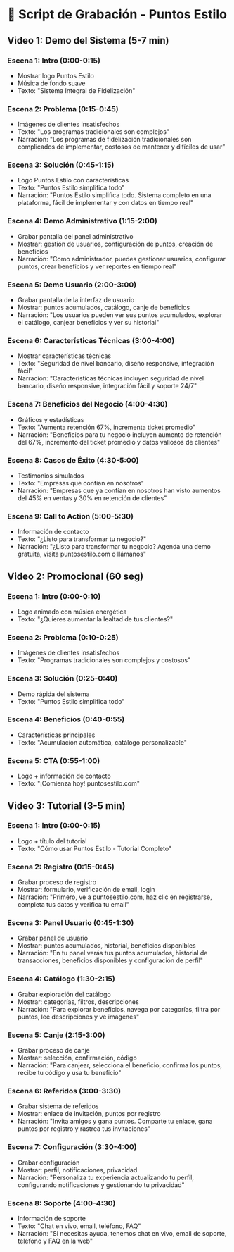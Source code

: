 # 🎥 Script de Grabación - Puntos Estilo

## Video 1: Demo del Sistema (5-7 min)

### Escena 1: Intro (0:00-0:15)
- Mostrar logo Puntos Estilo
- Música de fondo suave
- Texto: "Sistema Integral de Fidelización"

### Escena 2: Problema (0:15-0:45)
- Imágenes de clientes insatisfechos
- Texto: "Los programas tradicionales son complejos"
- Narración: "Los programas de fidelización tradicionales son complicados de implementar, costosos de mantener y difíciles de usar"

### Escena 3: Solución (0:45-1:15)
- Logo Puntos Estilo con características
- Texto: "Puntos Estilo simplifica todo"
- Narración: "Puntos Estilo simplifica todo. Sistema completo en una plataforma, fácil de implementar y con datos en tiempo real"

### Escena 4: Demo Administrativo (1:15-2:00)
- Grabar pantalla del panel administrativo
- Mostrar: gestión de usuarios, configuración de puntos, creación de beneficios
- Narración: "Como administrador, puedes gestionar usuarios, configurar puntos, crear beneficios y ver reportes en tiempo real"

### Escena 5: Demo Usuario (2:00-3:00)
- Grabar pantalla de la interfaz de usuario
- Mostrar: puntos acumulados, catálogo, canje de beneficios
- Narración: "Los usuarios pueden ver sus puntos acumulados, explorar el catálogo, canjear beneficios y ver su historial"

### Escena 6: Características Técnicas (3:00-4:00)
- Mostrar características técnicas
- Texto: "Seguridad de nivel bancario, diseño responsive, integración fácil"
- Narración: "Características técnicas incluyen seguridad de nivel bancario, diseño responsive, integración fácil y soporte 24/7"

### Escena 7: Beneficios del Negocio (4:00-4:30)
- Gráficos y estadísticas
- Texto: "Aumenta retención 67%, incrementa ticket promedio"
- Narración: "Beneficios para tu negocio incluyen aumento de retención del 67%, incremento del ticket promedio y datos valiosos de clientes"

### Escena 8: Casos de Éxito (4:30-5:00)
- Testimonios simulados
- Texto: "Empresas que confían en nosotros"
- Narración: "Empresas que ya confían en nosotros han visto aumentos del 45% en ventas y 30% en retención de clientes"

### Escena 9: Call to Action (5:00-5:30)
- Información de contacto
- Texto: "¿Listo para transformar tu negocio?"
- Narración: "¿Listo para transformar tu negocio? Agenda una demo gratuita, visita puntosestilo.com o llámanos"

## Video 2: Promocional (60 seg)

### Escena 1: Intro (0:00-0:10)
- Logo animado con música energética
- Texto: "¿Quieres aumentar la lealtad de tus clientes?"

### Escena 2: Problema (0:10-0:25)
- Imágenes de clientes insatisfechos
- Texto: "Programas tradicionales son complejos y costosos"

### Escena 3: Solución (0:25-0:40)
- Demo rápida del sistema
- Texto: "Puntos Estilo simplifica todo"

### Escena 4: Beneficios (0:40-0:55)
- Características principales
- Texto: "Acumulación automática, catálogo personalizable"

### Escena 5: CTA (0:55-1:00)
- Logo + información de contacto
- Texto: "¡Comienza hoy! puntosestilo.com"

## Video 3: Tutorial (3-5 min)

### Escena 1: Intro (0:00-0:15)
- Logo + título del tutorial
- Texto: "Cómo usar Puntos Estilo - Tutorial Completo"

### Escena 2: Registro (0:15-0:45)
- Grabar proceso de registro
- Mostrar: formulario, verificación de email, login
- Narración: "Primero, ve a puntosestilo.com, haz clic en registrarse, completa tus datos y verifica tu email"

### Escena 3: Panel Usuario (0:45-1:30)
- Grabar panel de usuario
- Mostrar: puntos acumulados, historial, beneficios disponibles
- Narración: "En tu panel verás tus puntos acumulados, historial de transacciones, beneficios disponibles y configuración de perfil"

### Escena 4: Catálogo (1:30-2:15)
- Grabar exploración del catálogo
- Mostrar: categorías, filtros, descripciones
- Narración: "Para explorar beneficios, navega por categorías, filtra por puntos, lee descripciones y ve imágenes"

### Escena 5: Canje (2:15-3:00)
- Grabar proceso de canje
- Mostrar: selección, confirmación, código
- Narración: "Para canjear, selecciona el beneficio, confirma los puntos, recibe tu código y usa tu beneficio"

### Escena 6: Referidos (3:00-3:30)
- Grabar sistema de referidos
- Mostrar: enlace de invitación, puntos por registro
- Narración: "Invita amigos y gana puntos. Comparte tu enlace, gana puntos por registro y rastrea tus invitaciones"

### Escena 7: Configuración (3:30-4:00)
- Grabar configuración
- Mostrar: perfil, notificaciones, privacidad
- Narración: "Personaliza tu experiencia actualizando tu perfil, configurando notificaciones y gestionando tu privacidad"

### Escena 8: Soporte (4:00-4:30)
- Información de soporte
- Texto: "Chat en vivo, email, teléfono, FAQ"
- Narración: "Si necesitas ayuda, tenemos chat en vivo, email de soporte, teléfono y FAQ en la web" 
